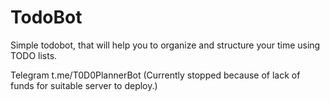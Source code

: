 # TodoBot
Simple todobot, that will help you to organize and structure your time using TODO lists.

Telegram t.me/T0D0PlannerBot (Currently stopped because of lack of funds for suitable server to deploy.)
